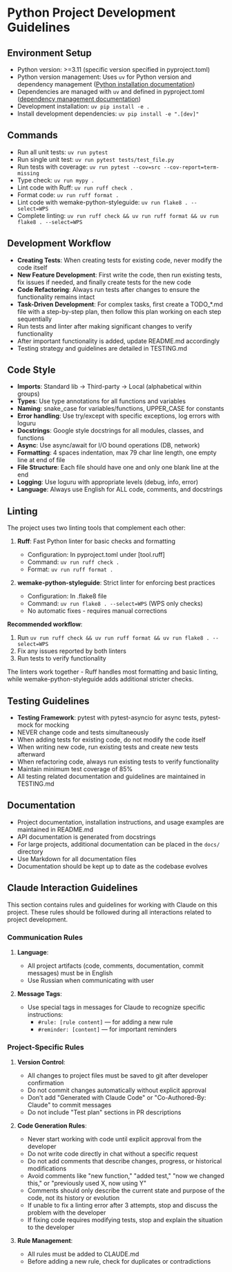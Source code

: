 # Python Project Development Guidelines

## Environment Setup
- Python version: >=3.11 (specific version specified in pyproject.toml)
- Python version management: Uses `uv` for Python version and dependency management ([Python installation documentation](https://docs.astral.sh/uv/guides/install-python/))
- Dependencies are managed with `uv` and defined in pyproject.toml ([dependency management documentation](https://docs.astral.sh/uv/guides/projects/#managing-dependencies))
- Development installation: `uv pip install -e .`
- Install development dependencies: `uv pip install -e ".[dev]"`

## Commands
- Run all unit tests: `uv run pytest`
- Run single unit test: `uv run pytest tests/test_file.py`
- Run tests with coverage: `uv run pytest --cov=src --cov-report=term-missing`
- Type check: `uv run mypy .`
- Lint code with Ruff: `uv run ruff check .`
- Format code: `uv run ruff format .`
- Lint code with wemake-python-styleguide: `uv run flake8 . --select=WPS`
- Complete linting: `uv run ruff check && uv run ruff format && uv run flake8 . --select=WPS`

## Development Workflow
- **Creating Tests**: When creating tests for existing code, never modify the code itself
- **New Feature Development**: First write the code, then run existing tests, fix issues if needed, and finally create tests for the new code
- **Code Refactoring**: Always run tests after changes to ensure the functionality remains intact
- **Task-Driven Development**: For complex tasks, first create a TODO_*.md file with a step-by-step plan, then follow this plan working on each step sequentially
- Run tests and linter after making significant changes to verify functionality
- After important functionality is added, update README.md accordingly
- Testing strategy and guidelines are detailed in TESTING.md

## Code Style
- **Imports**: Standard lib → Third-party → Local (alphabetical within groups)
- **Types**: Use type annotations for all functions and variables
- **Naming**: snake_case for variables/functions, UPPER_CASE for constants
- **Error handling**: Use try/except with specific exceptions, log errors with loguru
- **Docstrings**: Google style docstrings for all modules, classes, and functions
- **Async**: Use async/await for I/O bound operations (DB, network)
- **Formatting**: 4 spaces indentation, max 79 char line length, one empty line at end of file
- **File Structure**: Each file should have one and only one blank line at the end
- **Logging**: Use loguru with appropriate levels (debug, info, error)
- **Language**: Always use English for ALL code, comments, and docstrings

## Linting
The project uses two linting tools that complement each other:

1. **Ruff**: Fast Python linter for basic checks and formatting
   - Configuration: In pyproject.toml under [tool.ruff]
   - Command: `uv run ruff check .`
   - Format: `uv run ruff format .`

2. **wemake-python-styleguide**: Strict linter for enforcing best practices
   - Configuration: In .flake8 file
   - Command: `uv run flake8 . --select=WPS` (WPS only checks)
   - No automatic fixes - requires manual corrections

**Recommended workflow**:
1. Run `uv run ruff check && uv run ruff format && uv run flake8 . --select=WPS`
2. Fix any issues reported by both linters
3. Run tests to verify functionality

The linters work together - Ruff handles most formatting and basic linting, while wemake-python-styleguide adds additional stricter checks.

## Testing Guidelines
- **Testing Framework**: pytest with pytest-asyncio for async tests, pytest-mock for mocking
- NEVER change code and tests simultaneously
- When adding tests for existing code, do not modify the code itself
- When writing new code, run existing tests and create new tests afterward
- When refactoring code, always run existing tests to verify functionality
- Maintain minimum test coverage of 85%
- All testing related documentation and guidelines are maintained in TESTING.md

## Documentation
- Project documentation, installation instructions, and usage examples are maintained in README.md
- API documentation is generated from docstrings
- For large projects, additional documentation can be placed in the `docs/` directory
- Use Markdown for all documentation files
- Documentation should be kept up to date as the codebase evolves

## Claude Interaction Guidelines

This section contains rules and guidelines for working with Claude on this project. These rules should be followed during all interactions related to project development.

### Communication Rules

1. **Language**:
   - All project artifacts (code, comments, documentation, commit messages) must be in English
   - Use Russian when communicating with user

2. **Message Tags**:
   - Use special tags in messages for Claude to recognize specific instructions:
     - `#rule: [rule content]` — for adding a new rule
     - `#reminder: [content]` — for important reminders

### Project-Specific Rules

1. **Version Control**:
   - All changes to project files must be saved to git after developer confirmation
   - Do not commit changes automatically without explicit approval
   - Don't add "Generated with Claude Code" or "Co-Authored-By: Claude" to commit messages
   - Do not include "Test plan" sections in PR descriptions

2. **Code Generation Rules**:
   - Never start working with code until explicit approval from the developer
   - Do not write code directly in chat without a specific request
   - Do not add comments that describe changes, progress, or historical modifications
   - Avoid comments like "new function," "added test," "now we changed this," or "previously used X, now using Y"
   - Comments should only describe the current state and purpose of the code, not its history or evolution
   - If unable to fix a linting error after 3 attempts, stop and discuss the problem with the developer
   - If fixing code requires modifying tests, stop and explain the situation to the developer

3. **Rule Management**:
   - All rules must be added to CLAUDE.md
   - Before adding a new rule, check for duplicates or contradictions